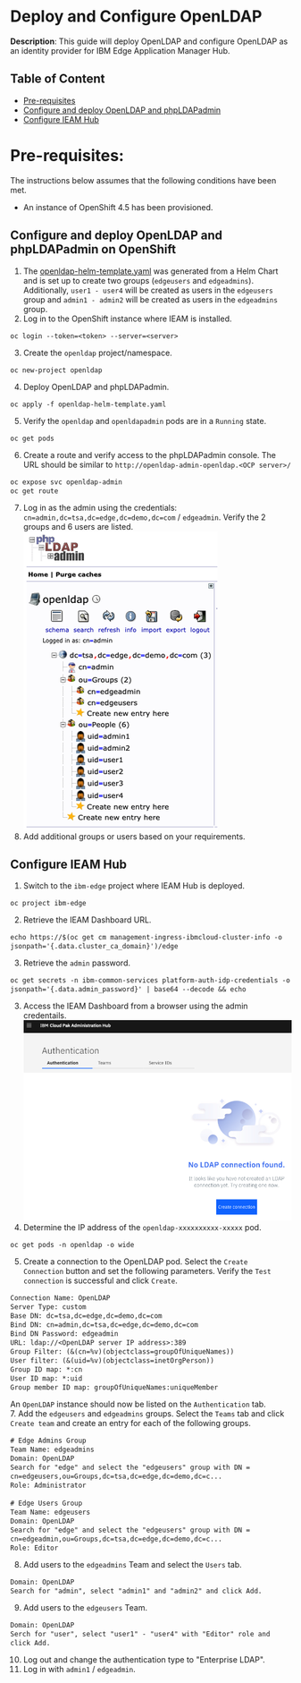 # Deploy and Configure OpenLDAP

**Description**: This guide will deploy OpenLDAP and configure OpenLDAP as an identity provider for IBM Edge Application Manager Hub.


## Table of Content
- [Pre-requisites](#pre-requisites)
- [Configure and deploy OpenLDAP and phpLDAPadmin](#configure-and-deploy-openldap-and-phpldapadmin)
- [Configure IEAM Hub](#configure-ieam-hub)


# Pre-requisites:
The instructions below assumes that the following conditions have been met.  
- An instance of OpenShift 4.5 has been provisioned.


## Configure and deploy OpenLDAP and phpLDAPadmin on OpenShift
1. The [openldap-helm-template.yaml](../openldap-helm-template.yaml) was generated from a Helm Chart and is set up to create two groups (`edgeusers` and `edgeadmins`).  Additionally, `user1 - user4` will be created as users in the `edgeusers` group and `admin1 - admin2` will be created as users in the `edgeadmins` group.  
2. Log in to the OpenShift instance where IEAM is installed.
```
oc login --token=<token> --server=<server>
```
3. Create the `openldap` project/namespace.
```
oc new-project openldap
```
4. Deploy OpenLDAP and phpLDAPadmin.
```
oc apply -f openldap-helm-template.yaml
```
5. Verify the `openldap` and `openldapadmin` pods are in a `Running` state.
```
oc get pods
```
6. Create a route and verify access to the phpLDAPadmin console.  The URL should be similar to `http://openldap-admin-openldap.<OCP server>/`
```
oc expose svc openldap-admin
oc get route
```
7. Log in as the admin using the credentials: `cn=admin,dc=tsa,dc=edge,dc=demo,dc=com` / `edgeadmin`.  Verify the 2 groups and 6 users are listed.  
![phpLDAPadmin Console](../static/imgs/phpldapadmin-console.png)
8. Add additional groups or users based on your requirements.


## Configure IEAM Hub
1. Switch to the `ibm-edge` project where IEAM Hub is deployed.
```
oc project ibm-edge
```
2. Retrieve the IEAM Dashboard URL.
```
echo https://$(oc get cm management-ingress-ibmcloud-cluster-info -o jsonpath='{.data.cluster_ca_domain}')/edge
```
3. Retrieve the `admin` password.
```
oc get secrets -n ibm-common-services platform-auth-idp-credentials -o jsonpath='{.data.admin_password}' | base64 --decode && echo
```
3. Access the IEAM Dashboard from a browser using the admin credentails.
![IBM Cloud Pak Administration Hub](../static/imgs/ibm-cloud-pak-admin-hub.png)
4. Determine the IP address of the `openldap-xxxxxxxxxx-xxxxx` pod.
```
oc get pods -n openldap -o wide
```
5. Create a connection to the OpenLDAP pod.  Select the `Create Connection` button and set the following parameters.  Verify the `Test connection` is successful and click `Create`.
```
Connection Name: OpenLDAP
Server Type: custom
Base DN: dc=tsa,dc=edge,dc=demo,dc=com
Bind DN: cn=admin,dc=tsa,dc=edge,dc=demo,dc=com
Bind DN Password: edgeadmin
URL: ldap://<OpenLDAP server IP address>:389
Group Filter: (&(cn=%v)(objectclass=groupOfUniqueNames))
User filter: (&(uid=%v)(objectclass=inetOrgPerson))
Group ID map: *:cn
User ID map: *:uid
Group member ID map: groupOfUniqueNames:uniqueMember
```
An `OpenLDAP` instance should now be listed on the `Authentication` tab.  
7. Add the `edgeusers` and `edgeadmins` groups.  Select the `Teams` tab and click `Create team` and create an entry for each of the following groups.  
```
# Edge Admins Group
Team Name: edgeadmins
Domain: OpenLDAP
Search for "edge" and select the "edgeusers" group with DN = cn=edgeusers,ou=Groups,dc=tsa,dc=edge,dc=demo,dc=c...
Role: Administrator

# Edge Users Group
Team Name: edgeusers
Domain: OpenLDAP
Search for "edge" and select the "edgeusers" group with DN = cn=edgeadmin,ou=Groups,dc=tsa,dc=edge,dc=demo,dc=c...
Role: Editor
```
8. Add users to the `edgeadmins` Team and select the `Users` tab.
```
Domain: OpenLDAP
Search for "admin", select "admin1" and "admin2" and click Add.
```
9. Add users to the `edgeusers` Team.
```
Domain: OpenLDAP
Serch for "user", select "user1" - "user4" with "Editor" role and click Add.
```
10. Log out and change the authentication type to "Enterprise LDAP".  
11. Log in with `admin1` / `edgeadmin`.
